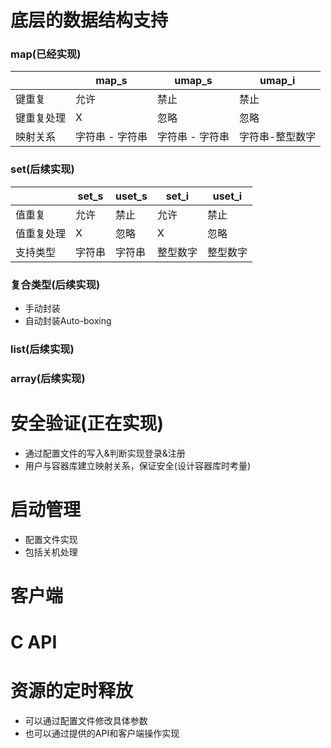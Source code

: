 # 底层的数据结构支持

### map(已经实现)

|            | map_s           | umap_s          | umap_i          |
| ---------- | --------------- | --------------- | --------------- |
| 键重复     | 允许            | 禁止            | 禁止            |
| 键重复处理 | X               | 忽略            | 忽略            |
| 映射关系   | 字符串 - 字符串 | 字符串 - 字符串 | 字符串-整型数字 |

### set(后续实现)

|            | set_s  | uset_s | set_i    | uset_i   |
| ---------- | ------ | ------ | -------- | -------- |
| 值重复     | 允许   | 禁止   | 允许     | 禁止     |
| 值重复处理 | X      | 忽略   | X        | 忽略     |
| 支持类型   | 字符串 | 字符串 | 整型数字 | 整型数字 |

### 复合类型(后续实现)

- 手动封装
- 自动封装Auto-boxing

### list(后续实现)

### array(后续实现)

# 安全验证(正在实现)

- 通过配置文件的写入&判断实现登录&注册
- 用户与容器库建立映射关系，保证安全(设计容器库时考量)

# 启动管理

- 配置文件实现
- 包括关机处理

# 客户端

# C API

# 资源的定时释放

- 可以通过配置文件修改具体参数
- 也可以通过提供的API和客户端操作实现